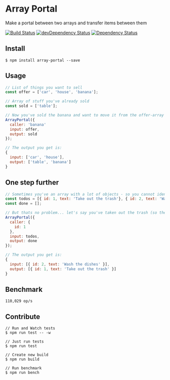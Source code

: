 # Array Portal
Make a portal between two arrays and transfer items between them

[![Build Status](https://travis-ci.org/michaelzoidl/array-portal.svg?branch=master)](https://travis-ci.org/michaelzoidl/array-portal)
[![devDependency Status](https://david-dm.org/michaelzoidl/array-portal/dev-status.svg)](https://david-dm.org/michaelzoidl/array-portal#info=devDependencies)
[![Dependency Status](https://david-dm.org/michaelzoidl/array-portal.svg)](https://david-dm.org/michaelzoidl/array-portal)

## Install
```
$ npm install array-portal --save
```

## Usage
```js
// List of things you want to sell
const offer = ['car', 'house', 'banana'];

// Array of stuff you've already sold
const sold = ['table'];

// Now you've sold the banana and want to move it from the offer-array to the sold-array
ArrayPortal({
  caller: 'banana'
  input: offer,
  output: sold
});

// The output you get is:
{
  input: ['car', 'house'],
  output: ['table', 'banana']
}
```

## One step further
```js
// Sometimes you've an array with a lot of objects - so you cannot identify an item by its name
const todos = [{ id: 1, text: 'Take out the trash'}, { id: 2, text: 'Wash the dishes' }];
const done = [];

// But thats no problem... let's say you've taken out the trash (so the id: 1 todo)
ArrayPortal({
  caller: {
    id: 1
  },
  input: todos,
  output: done
});

// The output you get is:
{
  input: [{ id: 2, text: 'Wash the dishes' }],
  output: [{ id: 1, text: 'Take out the trash' }]
}
```

## Benchmark
```
110,029 op/s
```

## Contribute
```
// Run and Watch tests
$ npm run test -- -w

// Just run tests
$ npm run test

// Create new build
$ npm run build

// Run benchmark
$ npm run bench
```
